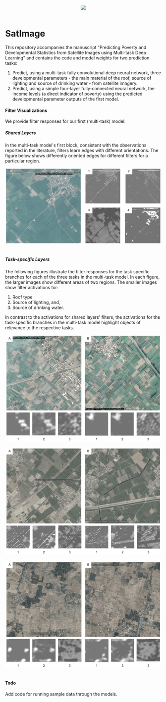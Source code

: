 <a href="https://github.com/agarwalt/satimage">
<div align="center">
	<img src="readme_images/header.png">
</div>
</a><br>

# SatImage

This repository accompanies the manuscript "Predicting Poverty and Developmental Statistics from Satellite Images using Multi-task Deep Learning" and contains the code and model weights for two prediction tasks: 

1. Predict, using a multi-task fully convolutional deep neural network, three developmental parameters - the main material of the roof, source of lighting and source of drinking water - from satellite imagery.
2. Predict, using a simple four-layer fully-connected neural network, the income levels (a direct indicator of poverty) using the predicted developmental parameter outputs of the first model.

#### Filter Visualizations

We provide filter responses for our first (multi-task) model.

##### Shared Layers

In the multi-task model's first block, consistent with the observations reported in the literature, filters learn edges with different orientations. The figure below shows differently oriented edges for different filters for a particular region.

<div align="center">
	<img src="filter_responses/shared_1.png">
</div>
<br>

##### Task-specific Layers

The following figures illustrate the filter responses for the task specific branches for each of the three tasks in the multi-task model. In each figure, the larger images show different areas of two regions. The smaller images show filter activations for: 

1. Roof type 
2. Source of lighting, and,
3. Source of drinking water. 

In contrast to the activations for shared layers' filters, the activations for the task-specific branches in the multi-task model highlight objects of relevance to the respective tasks.

<div align="center">
	<img src="filter_responses/task_specific_1.png">
</div>
<br>

<div align="center">
	<img src="filter_responses/task_specific_2.png">
</div>
<br>

<div align="center">
	<img src="filter_responses/task_specific_3.png">
</div>
<br>

#### Todo

Add code for running sample data through the models.
